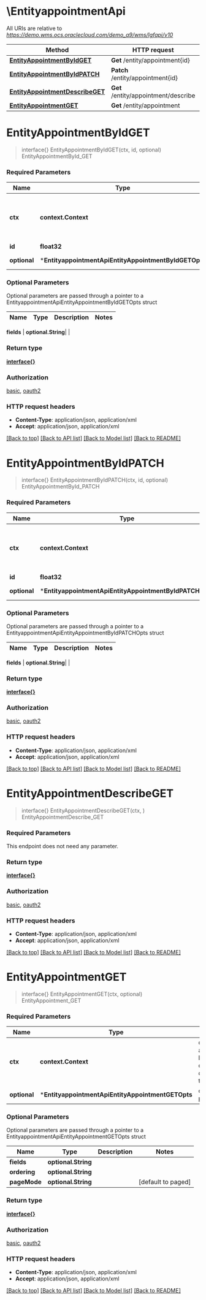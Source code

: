 # \EntityappointmentApi

All URIs are relative to *https://demo.wms.ocs.oraclecloud.com/demo_a9/wms/lgfapi/v10*

Method | HTTP request | Description
------------- | ------------- | -------------
[**EntityAppointmentByIdGET**](EntityappointmentApi.md#EntityAppointmentByIdGET) | **Get** /entity/appointment{id} | EntityAppointmentById_GET
[**EntityAppointmentByIdPATCH**](EntityappointmentApi.md#EntityAppointmentByIdPATCH) | **Patch** /entity/appointment{id} | EntityAppointmentById_PATCH
[**EntityAppointmentDescribeGET**](EntityappointmentApi.md#EntityAppointmentDescribeGET) | **Get** /entity/appointment/describe | EntityAppointmentDescribe_GET
[**EntityAppointmentGET**](EntityappointmentApi.md#EntityAppointmentGET) | **Get** /entity/appointment | EntityAppointment_GET


# **EntityAppointmentByIdGET**
> interface{} EntityAppointmentByIdGET(ctx, id, optional)
EntityAppointmentById_GET



### Required Parameters

Name | Type | Description  | Notes
------------- | ------------- | ------------- | -------------
 **ctx** | **context.Context** | context for authentication, logging, cancellation, deadlines, tracing, etc.
  **id** | **float32**|  | 
 **optional** | ***EntityappointmentApiEntityAppointmentByIdGETOpts** | optional parameters | nil if no parameters

### Optional Parameters
Optional parameters are passed through a pointer to a EntityappointmentApiEntityAppointmentByIdGETOpts struct

Name | Type | Description  | Notes
------------- | ------------- | ------------- | -------------

 **fields** | **optional.String**|  | 

### Return type

[**interface{}**](interface{}.md)

### Authorization

[basic](../README.md#basic), [oauth2](../README.md#oauth2)

### HTTP request headers

 - **Content-Type**: application/json, application/xml
 - **Accept**: application/json, application/xml

[[Back to top]](#) [[Back to API list]](../README.md#documentation-for-api-endpoints) [[Back to Model list]](../README.md#documentation-for-models) [[Back to README]](../README.md)

# **EntityAppointmentByIdPATCH**
> interface{} EntityAppointmentByIdPATCH(ctx, id, optional)
EntityAppointmentById_PATCH



### Required Parameters

Name | Type | Description  | Notes
------------- | ------------- | ------------- | -------------
 **ctx** | **context.Context** | context for authentication, logging, cancellation, deadlines, tracing, etc.
  **id** | **float32**|  | 
 **optional** | ***EntityappointmentApiEntityAppointmentByIdPATCHOpts** | optional parameters | nil if no parameters

### Optional Parameters
Optional parameters are passed through a pointer to a EntityappointmentApiEntityAppointmentByIdPATCHOpts struct

Name | Type | Description  | Notes
------------- | ------------- | ------------- | -------------

 **fields** | **optional.String**|  | 

### Return type

[**interface{}**](interface{}.md)

### Authorization

[basic](../README.md#basic), [oauth2](../README.md#oauth2)

### HTTP request headers

 - **Content-Type**: application/json, application/xml
 - **Accept**: application/json, application/xml

[[Back to top]](#) [[Back to API list]](../README.md#documentation-for-api-endpoints) [[Back to Model list]](../README.md#documentation-for-models) [[Back to README]](../README.md)

# **EntityAppointmentDescribeGET**
> interface{} EntityAppointmentDescribeGET(ctx, )
EntityAppointmentDescribe_GET



### Required Parameters
This endpoint does not need any parameter.

### Return type

[**interface{}**](interface{}.md)

### Authorization

[basic](../README.md#basic), [oauth2](../README.md#oauth2)

### HTTP request headers

 - **Content-Type**: application/json, application/xml
 - **Accept**: application/json, application/xml

[[Back to top]](#) [[Back to API list]](../README.md#documentation-for-api-endpoints) [[Back to Model list]](../README.md#documentation-for-models) [[Back to README]](../README.md)

# **EntityAppointmentGET**
> interface{} EntityAppointmentGET(ctx, optional)
EntityAppointment_GET



### Required Parameters

Name | Type | Description  | Notes
------------- | ------------- | ------------- | -------------
 **ctx** | **context.Context** | context for authentication, logging, cancellation, deadlines, tracing, etc.
 **optional** | ***EntityappointmentApiEntityAppointmentGETOpts** | optional parameters | nil if no parameters

### Optional Parameters
Optional parameters are passed through a pointer to a EntityappointmentApiEntityAppointmentGETOpts struct

Name | Type | Description  | Notes
------------- | ------------- | ------------- | -------------
 **fields** | **optional.String**|  | 
 **ordering** | **optional.String**|  | 
 **pageMode** | **optional.String**|  | [default to paged]

### Return type

[**interface{}**](interface{}.md)

### Authorization

[basic](../README.md#basic), [oauth2](../README.md#oauth2)

### HTTP request headers

 - **Content-Type**: application/json, application/xml
 - **Accept**: application/json, application/xml

[[Back to top]](#) [[Back to API list]](../README.md#documentation-for-api-endpoints) [[Back to Model list]](../README.md#documentation-for-models) [[Back to README]](../README.md)

